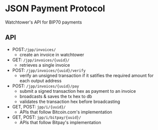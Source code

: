 # JSON Payment Protocol
Watchtower's API for BIP70 payments

## API
- POST:`/jpp/invoices/`
  - create an invoice in watchtower
- GET: `/jpp/invoices/{uuid}/`
  - retrieves a single invoice
- POST: `/jpp/invoices/{uuid}/verify`
  - verify an unsigned transaction if it satifies the required amount for each output address 
- POST: `/jpp/invoices/{uuid}/pay`
  - submit a signed transaction hex as payment to an invoice
  - broadcasts & saves the tx hex to db
  - validates the transaction hex before broadcasting
- GET, POST: `jpp/i/{uuid}/`
  - APIs that follow Bitcoin.com's implementation
- GET, POST: `jpp/i/bitpay/{uuid}/`
  - APIs that follow Bitpay's implementation
